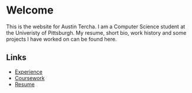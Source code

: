 # Welcome

This is the website for Austin Tercha. I am a Computer Science student
at the Univeristy of Pittsburgh. My resume, short bio, work history and
some projects I have worked on can be found here.  

## Links  
  - [Experience](exp.md)  
  - [Coursework](school.md)
  - [Resume](documents/Resume.pdf)
